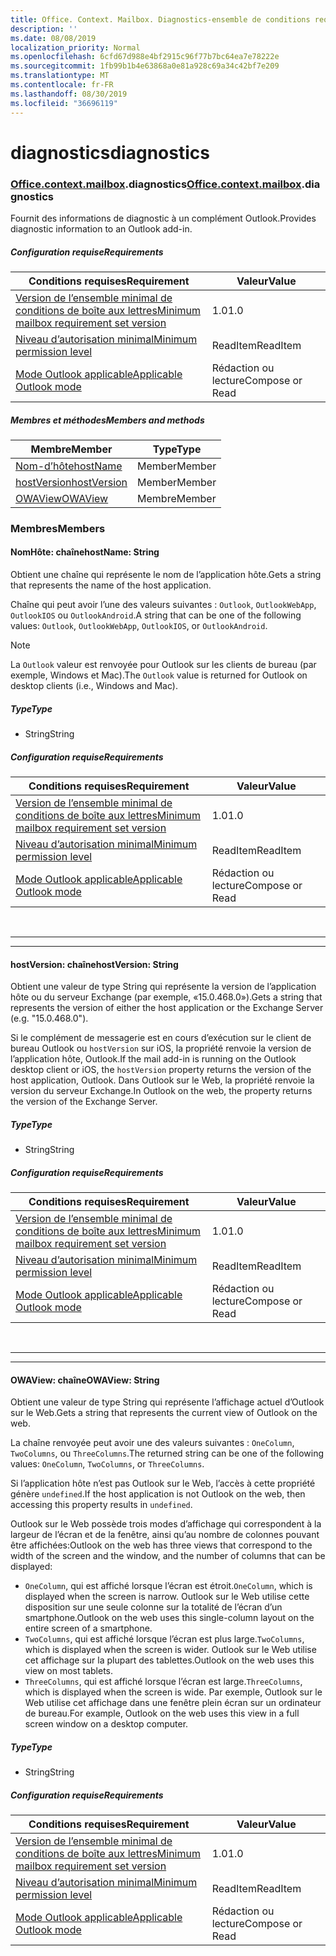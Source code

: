 ```yaml
---
title: Office. Context. Mailbox. Diagnostics-ensemble de conditions requises 1,6
description: ''
ms.date: 08/08/2019
localization_priority: Normal
ms.openlocfilehash: 6cfd67d988e4bf2915c96f77b7bc64ea7e78222e
ms.sourcegitcommit: 1fb99b1b4e63868a0e81a928c69a34c42bf7e209
ms.translationtype: MT
ms.contentlocale: fr-FR
ms.lasthandoff: 08/30/2019
ms.locfileid: "36696119"
---
```

# <a name="diagnostics"></a><span data-ttu-id="17966-102">diagnostics</span><span class="sxs-lookup"><span data-stu-id="17966-102">diagnostics</span></span>

### <a name="officeofficemdcontextofficecontextmdmailboxofficecontextmailboxmddiagnostics"></a><span data-ttu-id="17966-103">[Office](Office.md)[.context](Office.context.md)[.mailbox](Office.context.mailbox.md).diagnostics</span><span class="sxs-lookup"><span data-stu-id="17966-103">[Office](Office.md)[.context](Office.context.md)[.mailbox](Office.context.mailbox.md).diagnostics</span></span>

<span data-ttu-id="17966-104">Fournit des informations de diagnostic à un complément Outlook.</span><span class="sxs-lookup"><span data-stu-id="17966-104">Provides diagnostic information to an Outlook add-in.</span></span>

##### <a name="requirements"></a><span data-ttu-id="17966-105">Configuration requise</span><span class="sxs-lookup"><span data-stu-id="17966-105">Requirements</span></span>

|<span data-ttu-id="17966-106">Conditions requises</span><span class="sxs-lookup"><span data-stu-id="17966-106">Requirement</span></span>| <span data-ttu-id="17966-107">Valeur</span><span class="sxs-lookup"><span data-stu-id="17966-107">Value</span></span>|
|---|---|
|[<span data-ttu-id="17966-108">Version de l’ensemble minimal de conditions de boîte aux lettres</span><span class="sxs-lookup"><span data-stu-id="17966-108">Minimum mailbox requirement set version</span></span>](/office/dev/add-ins/reference/requirement-sets/outlook-api-requirement-sets)| <span data-ttu-id="17966-109">1.0</span><span class="sxs-lookup"><span data-stu-id="17966-109">1.0</span></span>|
|[<span data-ttu-id="17966-110">Niveau d’autorisation minimal</span><span class="sxs-lookup"><span data-stu-id="17966-110">Minimum permission level</span></span>](/outlook/add-ins/understanding-outlook-add-in-permissions)| <span data-ttu-id="17966-111">ReadItem</span><span class="sxs-lookup"><span data-stu-id="17966-111">ReadItem</span></span>|
|[<span data-ttu-id="17966-112">Mode Outlook applicable</span><span class="sxs-lookup"><span data-stu-id="17966-112">Applicable Outlook mode</span></span>](/outlook/add-ins/#extension-points)| <span data-ttu-id="17966-113">Rédaction ou lecture</span><span class="sxs-lookup"><span data-stu-id="17966-113">Compose or Read</span></span>|

##### <a name="members-and-methods"></a><span data-ttu-id="17966-114">Membres et méthodes</span><span class="sxs-lookup"><span data-stu-id="17966-114">Members and methods</span></span>

| <span data-ttu-id="17966-115">Membre</span><span class="sxs-lookup"><span data-stu-id="17966-115">Member</span></span> | <span data-ttu-id="17966-116">Type</span><span class="sxs-lookup"><span data-stu-id="17966-116">Type</span></span> |
|--------|------|
| [<span data-ttu-id="17966-117">Nom-d’hôte</span><span class="sxs-lookup"><span data-stu-id="17966-117">hostName</span></span>](#hostname-string) | <span data-ttu-id="17966-118">Member</span><span class="sxs-lookup"><span data-stu-id="17966-118">Member</span></span> |
| [<span data-ttu-id="17966-119">hostVersion</span><span class="sxs-lookup"><span data-stu-id="17966-119">hostVersion</span></span>](#hostversion-string) | <span data-ttu-id="17966-120">Member</span><span class="sxs-lookup"><span data-stu-id="17966-120">Member</span></span> |
| [<span data-ttu-id="17966-121">OWAView</span><span class="sxs-lookup"><span data-stu-id="17966-121">OWAView</span></span>](#owaview-string) | <span data-ttu-id="17966-122">Membre</span><span class="sxs-lookup"><span data-stu-id="17966-122">Member</span></span> |

### <a name="members"></a><span data-ttu-id="17966-123">Membres</span><span class="sxs-lookup"><span data-stu-id="17966-123">Members</span></span>

#### <a name="hostname-string"></a><span data-ttu-id="17966-124">NomHôte: chaîne</span><span class="sxs-lookup"><span data-stu-id="17966-124">hostName: String</span></span>

<span data-ttu-id="17966-125">Obtient une chaîne qui représente le nom de l’application hôte.</span><span class="sxs-lookup"><span data-stu-id="17966-125">Gets a string that represents the name of the host application.</span></span>

<span data-ttu-id="17966-126">Chaîne qui peut avoir l’une des valeurs suivantes : `Outlook`, `OutlookWebApp`, `OutlookIOS` ou `OutlookAndroid`.</span><span class="sxs-lookup"><span data-stu-id="17966-126">A string that can be one of the following values: `Outlook`, `OutlookWebApp`, `OutlookIOS`, or `OutlookAndroid`.</span></span>

> [!NOTE]
> <span data-ttu-id="17966-127">La `Outlook` valeur est renvoyée pour Outlook sur les clients de bureau (par exemple, Windows et Mac).</span><span class="sxs-lookup"><span data-stu-id="17966-127">The `Outlook` value is returned for Outlook on desktop clients (i.e., Windows and Mac).</span></span>

##### <a name="type"></a><span data-ttu-id="17966-128">Type</span><span class="sxs-lookup"><span data-stu-id="17966-128">Type</span></span>

*   <span data-ttu-id="17966-129">String</span><span class="sxs-lookup"><span data-stu-id="17966-129">String</span></span>

##### <a name="requirements"></a><span data-ttu-id="17966-130">Configuration requise</span><span class="sxs-lookup"><span data-stu-id="17966-130">Requirements</span></span>

|<span data-ttu-id="17966-131">Conditions requises</span><span class="sxs-lookup"><span data-stu-id="17966-131">Requirement</span></span>| <span data-ttu-id="17966-132">Valeur</span><span class="sxs-lookup"><span data-stu-id="17966-132">Value</span></span>|
|---|---|
|[<span data-ttu-id="17966-133">Version de l’ensemble minimal de conditions de boîte aux lettres</span><span class="sxs-lookup"><span data-stu-id="17966-133">Minimum mailbox requirement set version</span></span>](/office/dev/add-ins/reference/requirement-sets/outlook-api-requirement-sets)| <span data-ttu-id="17966-134">1.0</span><span class="sxs-lookup"><span data-stu-id="17966-134">1.0</span></span>|
|[<span data-ttu-id="17966-135">Niveau d’autorisation minimal</span><span class="sxs-lookup"><span data-stu-id="17966-135">Minimum permission level</span></span>](/outlook/add-ins/understanding-outlook-add-in-permissions)| <span data-ttu-id="17966-136">ReadItem</span><span class="sxs-lookup"><span data-stu-id="17966-136">ReadItem</span></span>|
|[<span data-ttu-id="17966-137">Mode Outlook applicable</span><span class="sxs-lookup"><span data-stu-id="17966-137">Applicable Outlook mode</span></span>](/outlook/add-ins/#extension-points)| <span data-ttu-id="17966-138">Rédaction ou lecture</span><span class="sxs-lookup"><span data-stu-id="17966-138">Compose or Read</span></span>|

<br>

---
---

#### <a name="hostversion-string"></a><span data-ttu-id="17966-139">hostVersion: chaîne</span><span class="sxs-lookup"><span data-stu-id="17966-139">hostVersion: String</span></span>

<span data-ttu-id="17966-140">Obtient une valeur de type String qui représente la version de l’application hôte ou du serveur Exchange (par exemple, «15.0.468.0»).</span><span class="sxs-lookup"><span data-stu-id="17966-140">Gets a string that represents the version of either the host application or the Exchange Server (e.g. "15.0.468.0").</span></span>

<span data-ttu-id="17966-141">Si le complément de messagerie est en cours d’exécution sur le client de bureau Outlook ou `hostVersion` sur iOS, la propriété renvoie la version de l’application hôte, Outlook.</span><span class="sxs-lookup"><span data-stu-id="17966-141">If the mail add-in is running on the Outlook desktop client or iOS, the `hostVersion` property returns the version of the host application, Outlook.</span></span> <span data-ttu-id="17966-142">Dans Outlook sur le Web, la propriété renvoie la version du serveur Exchange.</span><span class="sxs-lookup"><span data-stu-id="17966-142">In Outlook on the web, the property returns the version of the Exchange Server.</span></span>

##### <a name="type"></a><span data-ttu-id="17966-143">Type</span><span class="sxs-lookup"><span data-stu-id="17966-143">Type</span></span>

*   <span data-ttu-id="17966-144">String</span><span class="sxs-lookup"><span data-stu-id="17966-144">String</span></span>

##### <a name="requirements"></a><span data-ttu-id="17966-145">Configuration requise</span><span class="sxs-lookup"><span data-stu-id="17966-145">Requirements</span></span>

|<span data-ttu-id="17966-146">Conditions requises</span><span class="sxs-lookup"><span data-stu-id="17966-146">Requirement</span></span>| <span data-ttu-id="17966-147">Valeur</span><span class="sxs-lookup"><span data-stu-id="17966-147">Value</span></span>|
|---|---|
|[<span data-ttu-id="17966-148">Version de l’ensemble minimal de conditions de boîte aux lettres</span><span class="sxs-lookup"><span data-stu-id="17966-148">Minimum mailbox requirement set version</span></span>](/office/dev/add-ins/reference/requirement-sets/outlook-api-requirement-sets)| <span data-ttu-id="17966-149">1.0</span><span class="sxs-lookup"><span data-stu-id="17966-149">1.0</span></span>|
|[<span data-ttu-id="17966-150">Niveau d’autorisation minimal</span><span class="sxs-lookup"><span data-stu-id="17966-150">Minimum permission level</span></span>](/outlook/add-ins/understanding-outlook-add-in-permissions)| <span data-ttu-id="17966-151">ReadItem</span><span class="sxs-lookup"><span data-stu-id="17966-151">ReadItem</span></span>|
|[<span data-ttu-id="17966-152">Mode Outlook applicable</span><span class="sxs-lookup"><span data-stu-id="17966-152">Applicable Outlook mode</span></span>](/outlook/add-ins/#extension-points)| <span data-ttu-id="17966-153">Rédaction ou lecture</span><span class="sxs-lookup"><span data-stu-id="17966-153">Compose or Read</span></span>|

<br>

---
---

#### <a name="owaview-string"></a><span data-ttu-id="17966-154">OWAView: chaîne</span><span class="sxs-lookup"><span data-stu-id="17966-154">OWAView: String</span></span>

<span data-ttu-id="17966-155">Obtient une valeur de type String qui représente l’affichage actuel d’Outlook sur le Web.</span><span class="sxs-lookup"><span data-stu-id="17966-155">Gets a string that represents the current view of Outlook on the web.</span></span>

<span data-ttu-id="17966-156">La chaîne renvoyée peut avoir une des valeurs suivantes : `OneColumn`, `TwoColumns`, ou `ThreeColumns`.</span><span class="sxs-lookup"><span data-stu-id="17966-156">The returned string can be one of the following values: `OneColumn`, `TwoColumns`, or `ThreeColumns`.</span></span>

<span data-ttu-id="17966-157">Si l’application hôte n’est pas Outlook sur le Web, l’accès à cette propriété génère `undefined`.</span><span class="sxs-lookup"><span data-stu-id="17966-157">If the host application is not Outlook on the web, then accessing this property results in `undefined`.</span></span>

<span data-ttu-id="17966-158">Outlook sur le Web possède trois modes d’affichage qui correspondent à la largeur de l’écran et de la fenêtre, ainsi qu’au nombre de colonnes pouvant être affichées:</span><span class="sxs-lookup"><span data-stu-id="17966-158">Outlook on the web has three views that correspond to the width of the screen and the window, and the number of columns that can be displayed:</span></span>

*   <span data-ttu-id="17966-159">`OneColumn`, qui est affiché lorsque l’écran est étroit.</span><span class="sxs-lookup"><span data-stu-id="17966-159">`OneColumn`, which is displayed when the screen is narrow.</span></span> <span data-ttu-id="17966-160">Outlook sur le Web utilise cette disposition sur une seule colonne sur la totalité de l’écran d’un smartphone.</span><span class="sxs-lookup"><span data-stu-id="17966-160">Outlook on the web uses this single-column layout on the entire screen of a smartphone.</span></span>
*   <span data-ttu-id="17966-161">`TwoColumns`, qui est affiché lorsque l’écran est plus large.</span><span class="sxs-lookup"><span data-stu-id="17966-161">`TwoColumns`, which is displayed when the screen is wider.</span></span> <span data-ttu-id="17966-162">Outlook sur le Web utilise cet affichage sur la plupart des tablettes.</span><span class="sxs-lookup"><span data-stu-id="17966-162">Outlook on the web uses this view on most tablets.</span></span>
*   <span data-ttu-id="17966-163">`ThreeColumns`, qui est affiché lorsque l’écran est large.</span><span class="sxs-lookup"><span data-stu-id="17966-163">`ThreeColumns`, which is displayed when the screen is wide.</span></span> <span data-ttu-id="17966-164">Par exemple, Outlook sur le Web utilise cet affichage dans une fenêtre plein écran sur un ordinateur de bureau.</span><span class="sxs-lookup"><span data-stu-id="17966-164">For example, Outlook on the web uses this view in a full screen window on a desktop computer.</span></span>

##### <a name="type"></a><span data-ttu-id="17966-165">Type</span><span class="sxs-lookup"><span data-stu-id="17966-165">Type</span></span>

*   <span data-ttu-id="17966-166">String</span><span class="sxs-lookup"><span data-stu-id="17966-166">String</span></span>

##### <a name="requirements"></a><span data-ttu-id="17966-167">Configuration requise</span><span class="sxs-lookup"><span data-stu-id="17966-167">Requirements</span></span>

|<span data-ttu-id="17966-168">Conditions requises</span><span class="sxs-lookup"><span data-stu-id="17966-168">Requirement</span></span>| <span data-ttu-id="17966-169">Valeur</span><span class="sxs-lookup"><span data-stu-id="17966-169">Value</span></span>|
|---|---|
|[<span data-ttu-id="17966-170">Version de l’ensemble minimal de conditions de boîte aux lettres</span><span class="sxs-lookup"><span data-stu-id="17966-170">Minimum mailbox requirement set version</span></span>](/office/dev/add-ins/reference/requirement-sets/outlook-api-requirement-sets)| <span data-ttu-id="17966-171">1.0</span><span class="sxs-lookup"><span data-stu-id="17966-171">1.0</span></span>|
|[<span data-ttu-id="17966-172">Niveau d’autorisation minimal</span><span class="sxs-lookup"><span data-stu-id="17966-172">Minimum permission level</span></span>](/outlook/add-ins/understanding-outlook-add-in-permissions)| <span data-ttu-id="17966-173">ReadItem</span><span class="sxs-lookup"><span data-stu-id="17966-173">ReadItem</span></span>|
|[<span data-ttu-id="17966-174">Mode Outlook applicable</span><span class="sxs-lookup"><span data-stu-id="17966-174">Applicable Outlook mode</span></span>](/outlook/add-ins/#extension-points)| <span data-ttu-id="17966-175">Rédaction ou lecture</span><span class="sxs-lookup"><span data-stu-id="17966-175">Compose or Read</span></span>|
